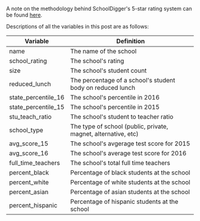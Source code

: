 A note on the methodology behind SchoolDigger's 5-star rating system can be found <a href="https://www.schooldigger.com/aboutranking.aspx">here</a>.

Descriptions of all the variables in this post are as follows:

<table>
  <thead>
    <tr>
      <th>Variable</th>
      <th>Definition</th>
    </tr>
  </thead>
  <tbody>
    <tr><td>name</td><td>The name of the school</td></tr>
    <tr><td>school_rating</td><td>The school's rating</td></tr>
    <tr><td>size</td><td>The school's student count</td></tr>
    <tr><td>reduced_lunch</td><td>The percentage of a school's student body on reduced lunch</td></tr>
    <tr><td>state_percentile_16</td><td>The school's percentile in 2016</td></tr>
    <tr><td>state_percentile_15</td><td>The school's percentile in 2015</td></tr>
    <tr><td>stu_teach_ratio</td><td>The school's student to teacher ratio</td></tr>
    <tr><td>school_type</td><td>The type of school (public, private, magnet, alternative, etc)</td></tr>
    <tr><td>avg_score_15</td><td>The school's avgerage test score for 2015</td></tr>
    <tr><td>avg_score_16</td><td>The school's average test score for 2016</td></tr>
    <tr><td>full_time_teachers</td><td>The school's total full time teachers</td></tr>
    <tr><td>percent_black</td><td>Percentage of black students at the school</td></tr>
    <tr><td>percent_white</td><td>Percentage of white students at the school</td></tr>
    <tr><td>percent_asian</td><td>Percentage of asian students at the school</td></tr>
    <tr><td>percent_hispanic</td><td>Percentage of hispanic students at the school</td></tr>
</table>
